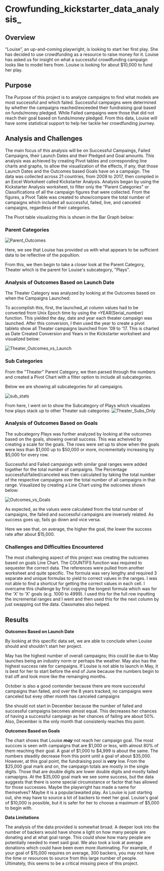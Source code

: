 # **Crowfunding_kickstarter_data_analysis_** #



## **Overview** ## 
“Louise”, an up-and-coming playwright, is looking to start her first play. She has decided to use crowdfunding as a resource to raise money for it. Louise has asked us for insight on what a successful crowdfunding campaign looks like to model hers from. Louise is looking for about $10,000 to fund her play. 



## **Purpose** ## 

The Purpose of this project is to analyze campaigns to find what models are most successful and which failed. Successful campaigns were determined by whether the campaigns reached/exceeded their fundraising goal based on funds/money pledged. While Failed campaigns were those that did not reach their goal based on funds/money pledged. From this data, Louise will have some statistical support to help her tackle her crowdfunding journey. 

## **Analysis and Challenges** ##

The main focus of this analysis will be on Successful Campaings, Failed Campaigns, their Launch Dates and their Pledged and Goal amounts. This analysis was achieved by creating Pivot tables and corresponding line charts and graphs, to allow the visualization of the effects, if any, that those Launch Dates and the Outcomes based Goals have on a campaign. The data was collected across 21 countries, from 2009 to 2017, then compiled in an Excel Worksheet called Kickstarter Analysis. Analysis began by using the Kickstarter Analysis worksheet, to filter only the "Parent Categories" or Classifications of all the campaign figures that were collected. From the figures, a Pivot Table was created to show/compare the total number of campaigns which included all successful, failed, live, and canceled campaigns, regardless of their categories.

The Pivot table visualizing this is shown in the Bar Graph below:


### Parent Categories ###

![Parent_Outcomes](https://github.com/NShan9297/kickstarter_analysis/blob/main/Resources/Parent%20Outcomes.png)


Here, we see that Louise has provided us with what appears to be sufficient data to be reflective of the popultion.

From this, we then begin to take a closer look at the Parent Category, Theater which is the parent for Louise's subcategory, "Plays".

### **Analysis of Outcomes Based on Launch Date** ###

The Theater Category was analyzed by looking at the Outcomes based on when the Campaigns Launched:

To accomplish this, first, the launched_at column values had to be converted from Unix Epoch time by using the =YEAR(Serial_number) function. This yielded the day, date and year each theater campaign was launched. After this conversion, I then used the year to create a pivot tableto show all Theater campaigns launched from '09 to '17. This is charted as Date Created Conversion and Years in the Kickstarter worksheet and visualized below:



![Theater_Outcomes_vs_Launch](https://github.com/NShan9297/kickstarter_analysis/blob/main/Resources/Theater_Outcomes_vs_Launch.png)


### **Sub Categories** ###

From the "Theater" Parent Category, we then parsed through the numbers and created a Pivot Chart with a filter option to include all subcategories. 

Below we are showing all subcategories for all campaigns.

![sub_stats](https://github.com/NShan9297/kickstarter_analysis/blob/main/Resources/Sub_stats.png)


From here, I went on to show the Subcategory of Plays which visualizes how plays stack up to other Theater sub categories:
![Theater_Subs_Only](https://github.com/NShan9297/kickstarter_analysis/blob/main/Resources/Theater_Sub_Only.png)

### **Analysis of Outcomes Based on Goals** ###

The subcategory Plays was further analyzed by looking at the outcomes based on the goals, showing overall success. This was acheived by creating a scale for the goals. The rows were set up to show when the goals were less than $1,000  up to $50,000 or more, incrementally increasing by $5,000 for every row.

Successful and Failed campaings with similar goal ranges were added together for the total number of campaigns. The Percentage successful/failed/canceled was then calculated by taking the total number of the respective campaigns over the total number of all campaigns in that range. Visualized by creating a Line Chart using the outcomes shown below:

![Outcomes_vs_Goals](https://github.com/NShan9297/kickstarter_analysis/blob/main/Resources/Outcomes_vs_Goals.png)


As expected, as the values were calculated from the total number of campaigns, the failed and successful campaigns are inversely related. As success goes up, fails go down and vice versa.

Here we see that, on average, the higher the goal, the lower the success rate after about $15,000.


### **Challenges and Difficulties Encountered** ###

The most challenging aspect of this project was creating the outcomes based on goals Line Chart. The COUNTIFS function was required to sequester the correct data. The references were pulled from another worksheet and quite specific. The formula was very lengthy and required 3 separate and unique formulas to yield to correct values in the ranges. I was not able to find a shortcut for getting the correct values in each cell. I overcame this challenge by first copying the longest formula which was for the 'X' to 'X' goals (e.g. 1000 to 4999). I used this for the full row inputting the incremental ranges and I went and then used this for the next column by just swapping out the data. Classmates also helped.



## **Results** ##

**Outcomes Based on Launch Date**

By looking at this specific data set, we are able to conclude when Louise should and shouldn't start her project.

May has the highest number of overall campaigns; this could be due to May launches being an industry norm or perhaps the weather. May also has the highest success rate for campaigns. If Louise is not able to launch in May, it is best for her to start before the end of June because the numbers begin to trail off and look more like the remainging months.

October is also a good contender because there are more successful campaigns than failed, and over the 8 years tracked, no campaigns were canceled but evey other month has canceled campaigns

She should not start in December because the number of failed and successful campaigns becomes almost equal. This decreases her chances of having a successful campaign as her chances of failing are about 50%. Also, December is the only month that consistenly reaches this point. 


**Outcomes Based on Goals**

The chart shows that Louise **_may_** not reach her campaign goal. The most succces is seen with campaigns that are $1,000 or less, with almost 80% of them reaching their goal. A goal of $1,000 to $4,999 is about the same. The numbers steadily decrease from this point until a goal of about $35,000. However, at this goal point, the fundraising pool is **_very_** low. From the $25,000 goal mark and on, the campaign totals are mostly in the single digits. Those that are double digits are lower double digits and mostly failed camapigns. At the $35,000 goal mark we see some success, but the data suggests that there is some special circumstance or factor that has allowed for those successes. Maybe the playwright has made a name for themselves? Maybe it is a popular/awaited play. As Louise is just starting out, she may have to source a lot of backers to meet her goal. Louise's goal of $10,000 is possible, but it is safer for her to choose a maximum of $5,000 to begin with. 


**Data Limitations**

The analysis of the data provided is somewhat broad. A deeper look into the number of backers would have shone a light on how many people are donating and at what goal range. This could show how many people are potentially needed to meet said goal. We also took a look at average donations which could have been even more illuminating. For example, if your goal of $15,000 requires on average, 300 backers, you may not have the time or resources to source from this large number of people. Ultimately, this seems to be a critical missing piece of this project.

